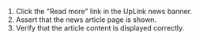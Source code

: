 1. Click the "Read more" link in the UpLink news banner.
2. Assert that the news article page is shown.
3. Verify that the article content is displayed correctly.